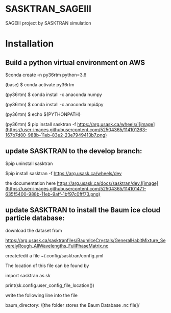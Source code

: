 # SASKTRAN_SAGEIII
SAGEIII project by SASKTRAN simulation

# Installation

## Build a python virtual environment on AWS

$conda create -n py36rtm python=3.6

(base) $ conda activate py36rtm

(py36rtm) $ conda install -c anaconda numpy

(py36rtm) $ conda install -c anaconda mpi4py

(py36rtm) $ echo ${PYTHONPATH}

(py36rtm) $ pip install sasktran -f https://arg.usask.ca/wheels/![image](https://user-images.githubusercontent.com/52504365/114101263-167b7d80-988b-11eb-83e2-23e7949413b7.png)

## update SASKTRAN to the develop branch:

$pip uninstall sasktran

$pip install sasktran -f https://arg.usask.ca/wheels/dev

the documentation here https://arg.usask.ca/docs/sasktran/dev.![image](https://user-images.githubusercontent.com/52504365/114101471-635f5400-988b-11eb-9aff-1bf97c0fff73.png)


## update SASKTRAN to install the Baum ice cloud particle database:

download the dataset from

https://arg.usask.ca/sasktranfiles/BaumIceCrystals/GeneralHabitMixture_SeverelyRough_AllWavelengths_FullPhaseMatrix.nc

create/edit a file ~/.config/sasktran/config.yml 

The location of this file can be found by

import sasktran as sk

print(sk.config.user_config_file_location())

write the following line into the file

baum_directory: /[the folder stores the Baum Database .nc file]/




